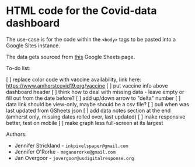 
# HTML code for the Covid-data dashboard

The use-case is for the code within the `<body>` tags to be pasted into a Google Sites instance.

The data gets sourced from [this](https://docs.google.com/spreadsheets/d/16YiakYsj_PkZjN6PSnY-6xhUDBjEH4hWkcQQPIcxV3w) Google Sheets page.


To-do list:

[ ] replace color code with vaccine availability, link here: https://www.amherstcovid19.org/vaccine
[ ] put vaccine info above dashboard header
[ ] think how to deal with missing data - leave empty or fill out from the date before?
[ ] add up/down arrow to "delta" number
[ ] data link should be view-only, maybe should be a csv file?
[ ] pull when was last updated from GSheets json
[ ] add data notes section at the end (amherst only, missing dates rolled over, last updated)
[ ] make responsive better, test on mobile
[ ] make graph less full-screen at its largest

Authors:

* Jennifer Strickland - `inkpixelspaper@gmail.com`
* Jennifer O'Rorke - `meganororke@gmail.com`
* Jan Overgoor - `jovergoor@usdigitalresponse.org`
